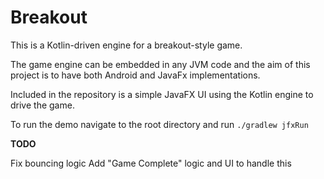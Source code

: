 # Breakout
This is a Kotlin-driven engine for a breakout-style game.

The game engine can be embedded in any JVM code and the aim of this project is to have both Android and JavaFx implementations.

Included in the repository is a simple JavaFX UI using the Kotlin engine to drive the game.

To run the demo navigate to the root directory and run 
`./gradlew jfxRun`

**TODO**

Fix bouncing logic
Add "Game Complete" logic and UI to handle this

